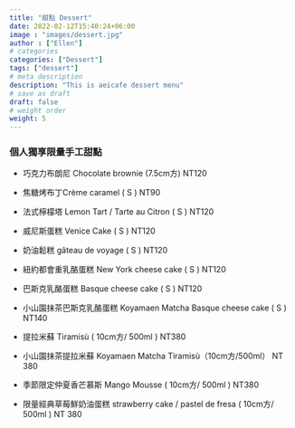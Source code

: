 ```yaml
---
title: "甜點 Dessert"
date: 2022-02-12T15:40:24+06:00
image : "images/dessert.jpg"
author : ["Ellen"]
# categories
categories: ["Dessert"]
tags: ["dessert"]
# meta description
description: "This is aeicafe dessert menu"
# save as draft
draft: false
# weight order 
weight: 5
---
```

### 個人獨享限量手工甜點  
- 巧克力布朗尼  Chocolate brownie  (7.5cm方)  NT120
- 焦糖烤布丁Crème caramel  ( S )  NT90
- 法式檸檬塔 Lemon Tart  / Tarte au Citron  ( S )  NT120
- 威尼斯蛋糕  Venice Cake  ( S )  NT120
- 奶油鬆糕  gâteau de voyage  ( S )  NT120

- 紐約都會重乳酪蛋糕 New York cheese cake   ( S )  NT120

- 巴斯克乳酪蛋糕  Basque cheese cake  ( S )  NT120

- 小山園抹茶巴斯克乳酪蛋糕 Koyamaen Matcha  Basque cheese cake  ( S )  NT140

- 提拉米蘇  Tiramisù    ( 10cm方/ 500ml )  NT380
- 小山園抹茶提拉米蘇 Koyamaen Matcha  Tiramisù（10cm方/500ml）  NT 380

- 季節限定仲夏香芒慕斯   Mango Mousse  ( 10cm方/ 500ml )  NT380

- 限量經典草莓鮮奶油蛋糕 strawberry cake / pastel de fresa   ( 10cm方/ 500ml )  NT 380
